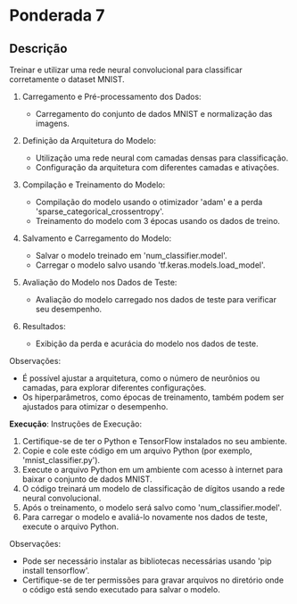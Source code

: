 # Ponderada 7

## Descrição 
Treinar e utilizar uma rede neural convolucional para classificar corretamente o dataset MNIST.

1. Carregamento e Pré-processamento dos Dados:
   - Carregamento do conjunto de dados MNIST e normalização das imagens.
   
2. Definição da Arquitetura do Modelo:
   - Utilização uma rede neural com camadas densas para classificação.
   - Configuração da arquitetura com diferentes camadas e ativações.
   
3. Compilação e Treinamento do Modelo:
   - Compilação do modelo usando o otimizador 'adam' e a perda 'sparse_categorical_crossentropy'.
   - Treinamento do modelo com 3 épocas usando os dados de treino.

4. Salvamento e Carregamento do Modelo:
   - Salvar o modelo treinado em 'num_classifier.model'.
   - Carregar o modelo salvo usando 'tf.keras.models.load_model'.
   
5. Avaliação do Modelo nos Dados de Teste:
   - Avaliação do modelo carregado nos dados de teste para verificar seu desempenho.

6. Resultados:
   - Exibição da perda e acurácia do modelo nos dados de teste.

Observações:
- É possível ajustar a arquitetura, como o número de neurônios ou camadas, para explorar diferentes configurações.
- Os hiperparâmetros, como épocas de treinamento, também podem ser ajustados para otimizar o desempenho.

**Execução**:
Instruções de Execução:
1. Certifique-se de ter o Python e TensorFlow instalados no seu ambiente.
2. Copie e cole este código em um arquivo Python (por exemplo, 'mnist_classifier.py').
3. Execute o arquivo Python em um ambiente com acesso à internet para baixar o conjunto de dados MNIST.
4. O código treinará um modelo de classificação de dígitos usando a rede neural convolucional.
5. Após o treinamento, o modelo será salvo como 'num_classifier.model'.
6. Para carregar o modelo e avaliá-lo novamente nos dados de teste, execute o arquivo Python.

Observações:
- Pode ser necessário instalar as bibliotecas necessárias usando 'pip install tensorflow'.
- Certifique-se de ter permissões para gravar arquivos no diretório onde o código está sendo executado para salvar o modelo.
